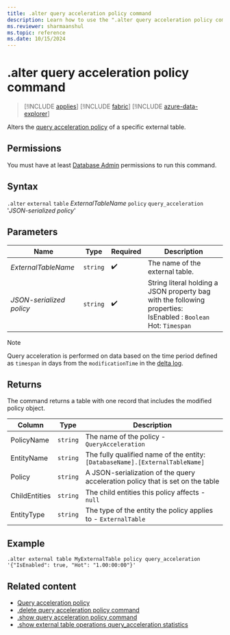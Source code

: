 ```yaml
---
title: .alter query acceleration policy command
description: Learn how to use the ".alter query acceleration policy command" to accelerate queries over external delta tables.
ms.reviewer: sharmaanshul
ms.topic: reference
ms.date: 10/15/2024
---
```

# .alter query acceleration policy command

> [!INCLUDE [applies](../includes/applies-to-version/applies.md)] [!INCLUDE [fabric](../includes/applies-to-version/fabric.md)] [!INCLUDE [azure-data-explorer](../includes/applies-to-version/azure-data-explorer.md)]

Alters the [query acceleration policy](query-acceleration-policy.md) of a specific external table.

## Permissions

You must have at least [Database Admin](../access-control/role-based-access-control.md) permissions to run this command.

## Syntax

`.alter` `external` `table` *ExternalTableName* `policy` `query_acceleration` '*JSON-serialized policy*'

## Parameters

| Name                     | Type     | Required           | Description                                                                                                               |
| ------------------------ | -------- | ------------------ | ------------------------------------------------------------------------------------------------------------------------- |
| *ExternalTableName*      | `string` | :heavy_check_mark: | The name of the external table.                                                                                           |
| *JSON-serialized policy* | `string` | :heavy_check_mark: | String literal holding a JSON property bag with the following properties: <br> IsEnabled : `Boolean` <br> Hot: `Timespan` |

>[!NOTE]
> Query acceleration is performed on data based on the time period defined as `timespan` in days from the `modificationTime` in the [delta log](https://github.com/delta-io/delta/blob/master/PROTOCOL.md#add-file-and-remove-file). 

## Returns

The command returns a table with one record that includes the modified policy object.

| Column        | Type     | Description                                                                    |
| ------------- | -------- | ------------------------------------------------------------------------------ |
| PolicyName    | `string` | The name of the policy - `QueryAcceleration`                                   |
| EntityName    | `string` | The fully qualified name of the entity: `[DatabaseName].[ExternalTableName]`   |
| Policy        | `string` | A JSON-serialization of the query acceleration policy that is set on the table |
| ChildEntities | `string` | The child entities this policy affects - `null`                                |
| EntityType    | `string` | The type of the entity the policy applies to - `ExternalTable`                 |

## Example

```Kusto
.alter external table MyExternalTable policy query_acceleration '{"IsEnabled": true, "Hot": "1.00:00:00"}'
```

## Related content

* [Query acceleration policy](query-acceleration-policy.md)
* [.delete query acceleration policy command](delete-query-acceleration-policy-command.md)
* [.show query acceleration policy command](show-query-acceleration-policy-command.md)
* [.show external table operations query_acceleration statistics](show-external-table-operations-query-acceleration-statistics.md)

